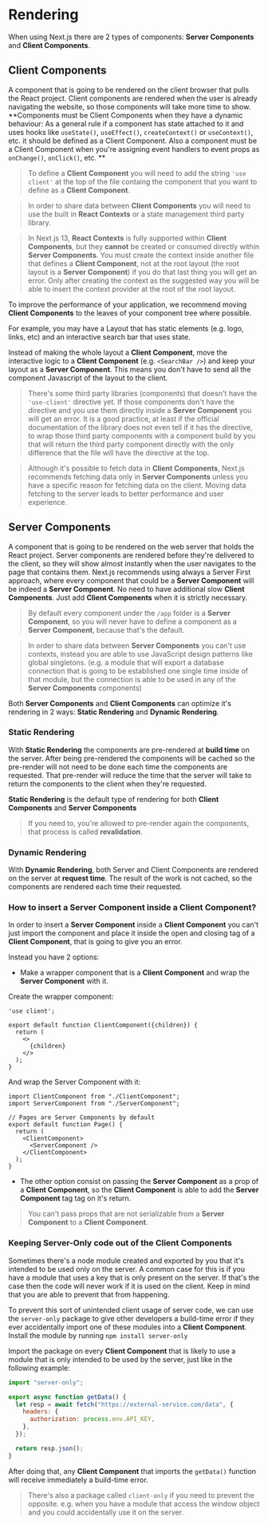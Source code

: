 # Rendering

When using Next.js there are 2 types of components: **Server Components** and **Client Components**.

## Client Components

A component that is going to be rendered on the client browser that pulls the React project. Client components are rendered when the user is already navigating the website, so those components will take more time to show. **Components must be Client Components when they have a dynamic behaviour: As a general rule if a component has state attached to it and uses hooks like `useState()`, `useEffect()`, `createContext()` or `useContext()`, etc. it should be defined as a Client Component. Also a component must be a Client Component when you're assigning event handlers to event props as `onChange()`, `onClick()`, etc. **

> To define a **Client Component** you will need to add the string `'use client'` at the top of the file containg the component that you want to define as a **Client Component**.

> In order to share data between **Client Components** you will need to use the built in **React Contexts** or a state management third party library.

> In Next.js 13, **React Contexts** is fully supported within **Client Components**, but they **cannot** be created or consumed directly within **Server Components**. You must create the context inside another file that defines a **Client Component**, not at the root layout (the root layout is a **Server Component**) if you do that last thing you will get an error. Only after creating the context as the suggested way you will be able to insert the context provider at the root of the root layout.

To improve the performance of your application, we recommend moving **Client Components** to the leaves of your component tree where possible.

For example, you may have a Layout that has static elements (e.g. logo, links, etc) and an interactive search bar that uses state.

Instead of making the whole layout a **Client Component**, move the interactive logic to a **Client Component** (e.g. `<SearchBar />`) and keep your layout as a **Server Component**. This means you don't have to send all the component Javascript of the layout to the client.

> There's some third party libraries (components) that doesn't have the `'use-client'` directive yet. If those components don't have the directive and you use them directly inside a **Server Component** you will get an error. It is a good practice, at least if the official documentation of the library does not even tell if it has the directive, to wrap those third party components with a component build by you that will return the third party component directly with the only difference that the file will have the directive at the top.

> Although it's possible to fetch data in **Client Components**, Next.js recommends fetching data only in **Server Components** unless you have a specific reason for fetching data on the client. Moving data fetching to the server leads to better performance and user experience.

## Server Components

A component that is going to be rendered on the web server that holds the React project. Server components are rendered before they're delivered to the client, so they will show almost instantly when the user navigates to the page that contains them. Next.js recommends using always a Server First approach, where every component that could be a **Server Component** will be indeed a **Server Component**. No need to have additional slow **Client Components**. Just add **Client Components** when it is strictly necessary. 

> By default every component under the `/app` folder is a **Server Component**, so you will never have to define a component as a **Server Component**, because that's the default.

> In order to share data between **Server Components** you can't use contexts, instead you are able to use JavaScript design patterns like global singletons. (e.g. a module that will export a database connection that is going to be established one single time inside of that module, but the connection is able to be used in any of the **Server Components** components)

Both **Server Components** and **Client Components** can optimize it's rendering in 2 ways: **Static Rendering** and **Dynamic Rendering**.

### Static Rendering

With **Static Rendering** the components are pre-rendered at **build time** on the server. After being pre-rendered the components will be cached so the pre-render will not need to be done each time the components are requested. That pre-render will reduce the time that the server will take to return the components to the client when they're requested.

**Static Rendering** is the default type of rendering for both **Client Components** and **Server Components**

>If you need to, you're allowed to pre-render again the components, that process is called **revalidation**.

### Dynamic Rendering

With **Dynamic Rendering**, both Server and Client Components are rendered on the server at **request time**. The result of the work is not cached, so the components are rendered each time their requested.

### How to insert a Server Component inside a Client Component?

In order to insert a **Server Component** inside a **Client Component** you can't just import the component and place it inside the open and closing tag of a **Client Component**, that is going to give you an error.

Instead you have 2 options:
- Make a wrapper component that is a **Client Component** and wrap the **Server Component** with it.

Create the wrapper component:

```tsx
'use client';

export default function ClientComponent({children}) {
  return (
    <>
      {children}
    </>
  );
}
```

And wrap the Server Component with it:

```tsx
import ClientComponent from "./ClientComponent";
import ServerComponent from "./ServerComponent";

// Pages are Server Components by default
export default function Page() {
  return (
    <ClientComponent>
      <ServerComponent />
    </ClientComponent>
  );
}
```

- The other option consist on passing the **Server Component** as a prop of a **Client Component**, so the **Client Component** is able to add the **Server Component** tag tag on it's return.

>You can't pass props that are not serializable from a **Server Component** to a **Client Component**.

### Keeping Server-Only code out of the Client Components

Sometimes there's a node module created and exported by you that it's intended to be used only on the server. A common case for this is if you have a module that uses a key that is only present on the server. If that's the case then the code will never work if it is used on the client. Keep in mind that you are able to prevent that from happening.

To prevent this sort of unintended client usage of server code, we can use the `server-only` package to give other developers a build-time error if they ever accidentally import one of these modules into a **Client Component**. Install the module by running `npm install server-only`

Import the package on every **Client Component** that is likely to use a module that is only intended to be used by the server, just like in the following example:

```js
import "server-only";

export async function getData() {
  let resp = await fetch("https://external-service.com/data", {
    headers: {
      authorization: process.env.API_KEY,
    },
  });

  return resp.json();
}
```

After doing that, any **Client Component** that imports the `getData()` function will receive immediately a build-time error.

> There's also a package called `client-only` if you need to prevent the opposite. e.g. when you have a module that access the window object and you could accidentally use it on the server.